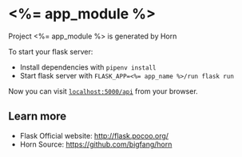 # <%= app_module %>

Project <%= app_module %> is generated by Horn

To start your flask server:

  * Install dependencies with `pipenv install`
  * Start flask server with `FLASK_APP=<%= app_name %>/run flask run`

Now you can visit [`localhost:5000/api`](http://localhost:5000/api) from your browser.

## Learn more

  * Flask Official website: http://flask.pocoo.org/
  * Horn Source: https://github.com/bigfang/horn
